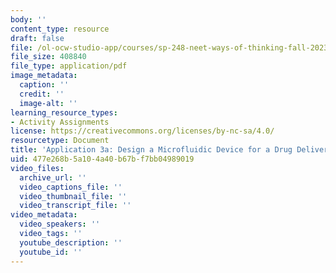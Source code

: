 ```yaml
---
body: ''
content_type: resource
draft: false
file: /ol-ocw-studio-app/courses/sp-248-neet-ways-of-thinking-fall-2023/mitsp_248_f23_ses03_app03a.pdf
file_size: 408840
file_type: application/pdf
image_metadata:
  caption: ''
  credit: ''
  image-alt: ''
learning_resource_types:
- Activity Assignments
license: https://creativecommons.org/licenses/by-nc-sa/4.0/
resourcetype: Document
title: 'Application 3a: Design a Microfluidic Device for a Drug Delivery Experiment'
uid: 477e268b-5a10-4a40-b67b-f7bb04989019
video_files:
  archive_url: ''
  video_captions_file: ''
  video_thumbnail_file: ''
  video_transcript_file: ''
video_metadata:
  video_speakers: ''
  video_tags: ''
  youtube_description: ''
  youtube_id: ''
---
```

